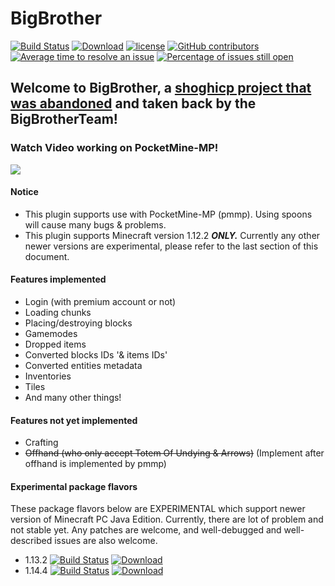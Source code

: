 BigBrother
=============
[![Build Status](https://travis-ci.org/BigBrotherTeam/BigBrother.svg?branch=master)](https://travis-ci.org/BigBrotherTeam/BigBrother)
[![Download](https://api.bintray.com/packages/bigbrotherteam/BigBrother/BigBrother/images/download.svg)](https://bintray.com/bigbrotherteam/BigBrother/BigBrother/_latestVersion)
[![license](https://img.shields.io/github/license/BigBrotherTeam/BigBrother.svg)](https://github.com/BigBrotherTeam/BigBrother/blob/master/LICENSE)
[![GitHub contributors](https://img.shields.io/github/contributors/BigBrotherTeam/BigBrother.svg)](https://github.com/BigBrotherTeam/BigBrother/graphs/contributors)
[![Average time to resolve an issue](http://isitmaintained.com/badge/resolution/BigBrotherTeam/BigBrother.svg)](http://isitmaintained.com/project/BigBrotherTeam/BigBrother "Average time to resolve an issue")
[![Percentage of issues still open](http://isitmaintained.com/badge/open/BigBrotherTeam/BigBrother.svg)](http://isitmaintained.com/project/BigBrotherTeam/BigBrother "Percentage of issues still open")

Welcome to BigBrother, a [shoghicp project that was abandoned](https://github.com/shoghicp/bigbrother) and taken back by the BigBrotherTeam!
-------------

### Watch Video working on PocketMine-MP!
[![](http://img.youtube.com/vi/4oaYIW8YuNg/0.jpg)](http://www.youtube.com/watch?v=4oaYIW8YuNg)

#### Notice
* This plugin supports use with PocketMine-MP (pmmp). Using spoons will cause many bugs & problems.
* This plugin supports Minecraft version 1.12.2 ***ONLY.***
  Currently any other newer versions are experimental, please refer to the last section of this document.

#### Features implemented
* Login (with premium account or not)
* Loading chunks
* Placing/destroying blocks
* Gamemodes
* Dropped items
* Converted blocks IDs '& items IDs'
* Converted entities metadata
* Inventories
* Tiles
* And many other things!

#### Features not yet implemented
* Crafting
* ~~Offhand (who only accept Totem Of Undying & Arrows)~~
(Implement after offhand is implemented by pmmp)

#### Experimental package flavors

These package flavors below are EXPERIMENTAL which support newer version of Minecraft PC Java Edition.
Currently, there are lot of problem and not stable yet.
Any patches are welcome, and well-debugged and well-described issues are also welcome.

* 1.13.2
[![Build Status](https://travis-ci.org/BigBrotherTeam/BigBrother.svg?branch=1.13.2)](https://travis-ci.org/BigBrotherTeam/BigBrother)
[![Download](https://api.bintray.com/packages/bigbrotherteam/BigBrother/BigBrother-1.13.2/images/download.svg)](https://bintray.com/bigbrotherteam/BigBrother/BigBrother-1.13.2/_latestVersion)
* 1.14.4
[![Build Status](https://travis-ci.org/BigBrotherTeam/BigBrother.svg?branch=1.14.4)](https://travis-ci.org/BigBrotherTeam/BigBrother)
[![Download](https://api.bintray.com/packages/bigbrotherteam/BigBrother/BigBrother-1.14.4/images/download.svg)](https://bintray.com/bigbrotherteam/BigBrother/BigBrother-1.14.4/_latestVersion)
